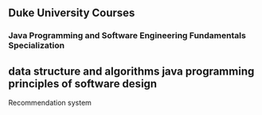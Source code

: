 ## Duke University Courses 
### Java Programming and Software Engineering Fundamentals Specialization
data structure and algorithms
java programming principles of software design
----
Recommendation system


